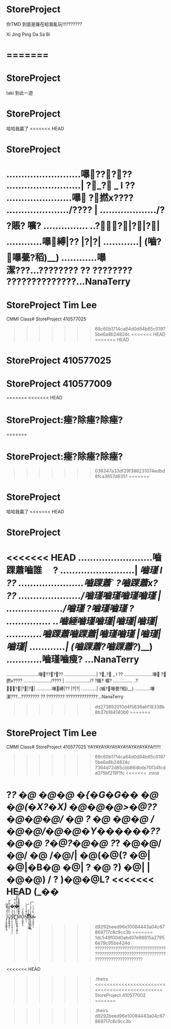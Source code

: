 # StoreProject
你TMD 到底是誰在給我亂玩!!!???????

Xi Jing Ping Da Sa Bi

=======
=======
# StoreProject
taki 到此一遊
# StoreProject 
哈哈我贏了
<<<<<<< HEAD
# StoreProject
.........................嚗?????
.........................| ?_? _ l ??
......................嚗 ?撚x????
...................../???? | 
.................../? ?賬? 嚝?
............... ..??|?|?| 
............嚗縛|?? |?|?| 
............| (嚙?嚗甍?稻)__) 
............嚗潔???...???????? ?? ???????? ??????????????...NanaTerry
=======
# StoreProject Tim Lee
CMMI Class# StoreProject 410577025
>>>>>>> 69c60b1714ca64d0d94b65c01975be6a8b24824c
<<<<<<< HEAD
<<<<<<< HEAD
# StoreProject 410577025
# StoreProject 410577009
=======
<<<<<<< HEAD
# StoreProject:瘞?除瘞?除瘞?
=======
# StoreProject:瘞?除瘞?除瘞?
>>>>>>> 036347a33df29f388231074edbd8fca3657d6351
=======
# StoreProject 
哈哈我贏了
<<<<<<< HEAD
# StoreProject
<<<<<<< HEAD
.........................嚙踝蕭嚙誰　 ?
.........................| _嚙瑾 _l ??
......................嚙踝蕭` ?嚙踝蕭x? ??
...................../嚙瑾嚙瑾嚙瑾嚙瑾 |
.................../嚙瑾 ?嚙瑾嚙瑾 ?
............... ..嚙綞嚙瑾嚙瑾|嚙瑾|嚙瑾|
............嚙踝蕭嚙踝蕭|嚙瑾嚙瑾 |嚙瑾|嚙瑾|
............| (嚙踝蕭?嚙踝蕭_?_)__)
............嚙瑾嚙瘦? ...NanaTerry
=======
.........................嚗?????
.........................| ?_? _ l ??
......................嚗 ?撚x????
...................../???? | 
.................../? ?賬? 嚝?
............... ..??|?|?| 
............嚗縛|?? |?|?| 
............| (嚙?嚗甍?稻)__) 
............嚗潔???...???????? ?? ???????? ??????????????...NanaTerry
>>>>>>> dd273892010d4f5836abf18338b8b37b184140b6
=======
# StoreProject Tim Lee
CMMI Class#
StoreProject 410577025 YAYAYAYAYAYAYAYAYAYAYAYA!!!!!!
>>>>>>> 69c60b1714ca64d0d94b65c01975be6a8b24824c
>>>>>>> 7364d72d85cbb86dbde70f34fcda075bf219f1fc
<<<<<<< .mine

?_?
�@ �@�@ �{�G�G��
�@ �@(�X?�X)
�@�@�@>�@??
�@�@�@/ �@ ? �@
�@�@ /�@�@/�@�@�Y������??
�@�@ ?�@?�@�@ ?_?
�@�@/�@/
�@ /�@/|
�@(�@(?
�@|�@|�B�@
�@| ? �@ ?)
�@| |�@�@) /
? )�@�@L?
<<<<<<< HEAD
(_��
=======



(_��

J̨̡͎͍̺̮̲̱̻̰̖̼̟̎ͧ͋͂ͪ̿̏͆ͫŲ̢̨̳̭̻͖̘̯͔ͫͪ͋͋̓̌ͣ̎͂̍̋͞ͅŚ̶̡̢̤̯̩͎̤͙͙̝̹͉̘̠̦͎ͧ̒̔͘͟ͅT̡̈́͛̏ͬ̔̒̂̇ͤ̂ͥͦͬ͜҉͕̖̟͙͉̕ ̧̣̣̝̗͎̻̯͇͎̩̪͚͙̣̮̜͗̇ͬ̓ͪ͛ͩ̃̄͒͐̈ͥ̀̆͊̔̈́̿͜M̊ͥ̃ͬ̓ͯ̀̾ͪ̒̇ͪͪ̇̃̐͑̅͏̡̞̖͔̬̫̙͚͓̹̪̝̹͍̫̥͞ͅǪ͕͖̺̝̟̩͉̃̅̋̓ͩ͘ͅN̷̴͙̦͉̗͋̉͊̓ͩ̓̓͝İ̉ͭͣ̀ͯ̃̆͂̌̈͐ͨ̓҉̧̞̦̗͓̺͉̟͚̰̻͠͞K̷̨̜̰̯͓̜̳̤͍̞̯̳̏̌̍̾ͤͣ̽ͭ͑̊͘͡A̴̶̢̮̗͖̖̫̼͎̩͎ͭ̓̓̈̈́͛͗̚͘
>>>>>>> d9292beed96e10084443a04c67869717c8c9cc3b
=======
>>>>>>> 1dc549f00d0abd07e98815a27956e79c95be424d
???????????????????????????????????????????????????????????????????????????????????














<<<<<<< HEAD
>>>>>>> .theirs
<<<<<<<<<<<<<<<<<<<<<<<<<<<<<<<<<<<<<<<<<<<<<<<
StoreProject 410577002 
=======





>>>>>>> .theirs
>>>>>>> d9292beed96e10084443a04c67869717c8c9cc3b
